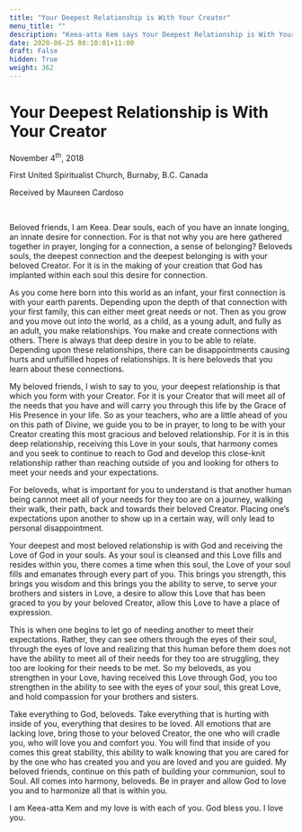 ```yaml
---
title: "Your Deepest Relationship is With Your Creator"
menu_title: ""
description: "Keea-atta Kem says Your Deepest Relationship is With Your Creator"
date: 2020-06-25 08:10:01+11:00
draft: False
hidden: True
weight: 362
---
```

# Your Deepest Relationship is With Your Creator 

November 4<sup>th</sup>, 2018

First United Spiritualist Church, Burnaby, B.C. Canada

Received by Maureen Cardoso

 

Beloved friends, I am Keea. Dear souls, each of you have an innate longing, an innate desire for connection. For is that not why you are here gathered together in prayer, longing for a connection, a sense of belonging? Beloveds souls, the deepest connection and the deepest belonging is with your beloved Creator. For it is in the making of your creation that God has implanted within each soul this desire for connection. 

As you come here born into this world as an infant, your first connection is with your earth parents. Depending upon the depth of that connection with your first family, this can either meet great needs or not. Then as you grow and you move out into the world, as a child, as a young adult, and fully as an adult, you make relationships. You make and create connections with others. There is always that deep desire in you to be able to relate. Depending upon these relationships, there can be disappointments causing hurts and unfulfilled hopes of relationships. It is here beloveds that you learn about these connections. 

My beloved friends, I wish to say to you, your deepest relationship is that which you form with your Creator. For it is your Creator that will meet all of the needs that you have and will carry you through this life by the Grace of His Presence in your life. So as your teachers, who are a little ahead of you on this path of Divine, we guide you to be in prayer, to long to be with your Creator creating this most gracious and beloved relationship. For it is in this deep relationship, receiving this Love in your souls, that harmony comes and you seek to continue to reach to God and develop this close-knit relationship rather than reaching outside of you and looking for others to meet your needs and your expectations. 

For beloveds, what is important for you to understand is that another human being cannot meet all of your needs for they too are on a journey, walking their walk, their path, back and towards their beloved Creator. Placing one’s expectations upon another to show up in a certain way, will only lead to personal disappointment. 

Your deepest and most beloved relationship is with God and receiving the Love of God in your souls. As your soul is cleansed and this Love fills and resides within you, there comes a time when this soul, the Love of your soul fills and emanates through every part of you. This brings you strength, this brings you wisdom and this brings you the ability to serve, to serve your brothers and sisters in Love, a desire to allow this Love that has been graced to you by your beloved Creator, allow this Love to have a place of expression. 

This is when one begins to let go of needing another to meet their expectations. Rather, they can see others through the eyes of their soul, through the eyes of love and realizing that this human before them does not have the ability to meet all of their needs for they too are struggling, they too are looking for their needs to be met. So my  beloveds, as you strengthen in your Love, having received this Love through God, you too strengthen in the ability to see with the eyes of your soul, this great Love, and hold compassion for your brothers and sisters. 

Take everything to God, beloveds. Take everything that is hurting with inside of you, everything that desires to be loved. All emotions that are lacking love, bring those to your beloved Creator, the one who will cradle you, who will love you and comfort you. You will find that inside of you comes this great stability, this ability to walk knowing that you are cared for by the one who has created you and you are loved and you are guided. My beloved friends, continue on this path of building your communion, soul to Soul. All comes into harmony, beloveds. Be in prayer and allow God to love you and to harmonize all that is within you.

I am Keea-atta Kem and my love is with each of you. God bless you. I love you. 